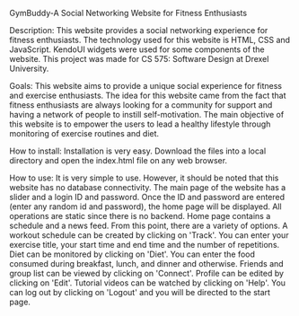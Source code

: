 GymBuddy-A Social Networking Website for Fitness Enthusiasts

Description: This website provides a social networking experience for fitness enthusiasts. The technology used for this website is HTML, CSS and JavaScript. KendoUI widgets were used for some components of the website. This project was made for CS 575: Software Design at Drexel University.

Goals: This website aims to provide a unique social experience for fitness and exercise enthusiasts. The idea for this website came from the fact that fitness enthusiasts are always looking for a community for support and having a network of people to instill self-motivation. The main objective of this website is to empower the users to lead a healthy lifestyle through monitoring of exercise routines and diet. 

How to install: Installation is very easy. Download the files into a local directory and open the index.html file on any web browser.

How to use: It is very simple to use. However, it should be noted that this website has no database connectivity. The main page of the website has a slider and a login ID and password. Once the ID and password are entered (enter any random id and password), the home page will be displayed. All operations are static since there is no backend. Home page contains a schedule and a news feed. From this point, there are a variety of options. A workout schedule can be created by clicking on 'Track'. You can enter your exercise title, your start time and end time and the number of repetitions. Diet can be monitored by clicking on 'Diet'. You can enter the food consumed during breakfast, lunch, and dinner and otherwise. Friends and group list can be viewed by clicking on 'Connect'. Profile can be edited by clicking on 'Edit'. Tutorial videos can be watched by clicking on 'Help'. You can log out by clicking on 'Logout' and you will be directed to the start page.

